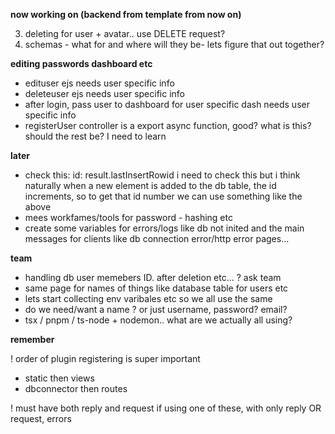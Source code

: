 

**now working on (backend from template from now on)** 

3) deleting for user + avatar.. use DELETE request?
4) schemas - what for and where will they be- lets figure that out together? 


**editing passwords dashboard etc**
- edituser ejs needs user specific info
- deleteuser ejs needs user specific info
- after login, pass user to dashboard for user specific dash needs user specific info
- registerUser controller is a export async function, good? what is this? should the rest be? I need to learn


**later**
- check this: id: result.lastInsertRowid i need to check this but i think naturally when a new element is added to the db table, the id increments, so to get that id number we can use something like the above
- mees workfames/tools for password - hashing etc
- create some variables for errors/logs like db not inited and the main messages for 	clients like db connection error/http error pages...




**team**

- handling db user memebers ID. after deletion etc... ? ask team
- same page for names of things like database table for users etc
- lets start collecting env varibales etc so we all use the same
- do we need/want a name ? or just username, password? email?
- tsx / pnpm / ts-node + nodemon.. what are we actually all using?


**remember**

 ! order of plugin registering is super important
- static then views
- dbconnector then routes

 ! must have both reply and request if using one of these, with only reply OR request, errors 
